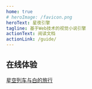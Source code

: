 ```yaml
---
home: true
# heroImage: /favicon.png
heroText: 星夜引擎
tagline: 基于Web技术的视觉小说引擎 
actionText: 阅读文档
actionLink: /guide/
---
```


## 在线体验

[星空列车与白的旅行](https://xcoc.tk/webgal/hoshizora/)
